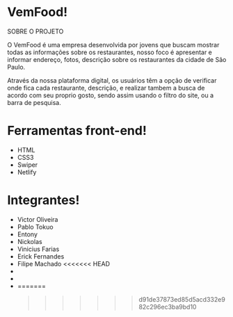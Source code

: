 # VemFood!

SOBRE O PROJETO

O VemFood é uma empresa desenvolvida por jovens que buscam mostrar todas as informações sobre os restaurantes, nosso foco é apresentar e informar endereço, fotos, descrição sobre os restaurantes da cidade de São Paulo.

Através da nossa plataforma digital, os usuários têm a opção de verificar onde fica cada restaurante, descrição, e realizar tambem a busca de acordo com seu proprio gosto, sendo assim usando o filtro do site, ou a barra de pesquisa.

# Ferramentas front-end!

- HTML
- CSS3
- Swiper
- Netlify

# Integrantes!

- Victor Oliveira
- Pablo Tokuo
- Entony
- Nickolas
- Vinicius Farias
- Erick Fernandes
- Filipe Machado
  <<<<<<< HEAD
-
-
- =======
  > > > > > > > d91de37873ed85d5acd332e982c296ec3ba9bd10
